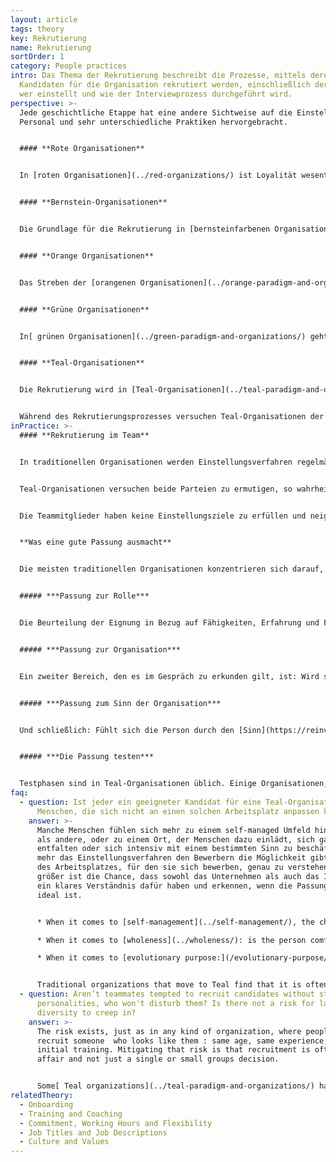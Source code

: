```yaml
---
layout: article
tags: theory
key: Rekrutierung
name: Rekrutierung
sortOrder: 1
category: People practices
intro: Das Thema der Rekrutierung beschreibt die Prozesse, mittels derer externe
  Kandidaten für die Organisation rekrutiert werden, einschließlich der Frage,
  wer einstellt und wie der Interviewprozess durchgeführt wird.
perspective: >-
  Jede geschichtliche Etappe hat eine andere Sichtweise auf die Einstellung von
  Personal und sehr unterschiedliche Praktiken hervorgebracht.


  #### **Rote Organisationen**


  In [roten Organisationen](../red-organizations/) ist Loyalität wesentlich. Der Chef umgibt sich mit Familienmitgliedern oder anderen Personen, denen er vertrauen kann oder die er durch Furcht und das Versprechen, sich um sie zu kümmern, unter Kontrolle halten kann. Die Rekrutierung läuft auf Kooptation hinaus und es gibt oft ritualisierte Beitrittspraktiken, bei denen der Neuankömmling dem Chef die Treue verspricht, der im Gegenzug Schutz bietet.


  #### **Bernstein-Organisationen**


  Die Grundlage für die Rekrutierung in [bernsteinfarbenen Organisationen](../amber-paradigm-and-organizations/) bildet die soziale Schichtung. Um sich auf eine Stelle zu bewerben, müssen die Bewerber einen bestimmten Hintergrund aufweisen. Historisch gesehen entsprach diese hierarchische Schichtung in Organisationen der sozialen Schichtung: Priester wurden aus der Bauernschaft rekrutiert, Bischöfe und Kardinäle aus der Aristokratie. Ein Mann (und erst recht eine Frau), der aus der Arbeiterklasse stammt, würde keine Führungsposition anstreben und wenn er einmal in der Organisation ist, würde er nicht hoch aufsteigen. Heutige Bernstein-Organisationen neigen immer noch dazu, sich an die soziale Schichtung zu halten, wenn auch auf subtilere Weise. In Regierungsbehörden, Schulen und beim Militär wird für Positionen ab einer bestimmten Ebene oft immer noch ein bestimmter Abschluss oder eine bestimmte Anzahl von Jahren an Erfahrung verlangt. Die Person, die eingestellt wird, ist vielleicht nicht die am besten qualifizierte, aber diejenige, die alle Kriterien erfüllt.


  #### **Orange Organisationen**


  Das Streben der [orangenen Organisationen](../orange-paradigm-and-organizations/) nach Leistung, Effizienz und Innovation veranlasst sie, ihre Einstellungsbemühungen auf die Auswahl der Kandidaten mit den besten Fähigkeiten, der relevantesten Erfahrung und dem besten Fachwissen für eine bestimmte Rolle sowie dem besten zukünftigen Entwicklungspotenzial zu konzentrieren. In einigen großen Unternehmen werden die Vorstellungsgespräche von spezialisierten Mitarbeitern der Personalabteilung geführt (für Spitzenpositionen von externen Headhunter-Firmen); in den meisten Fällen in Zusammenarbeit mit dem künftigen Vorgesetzten der betreffenden Person. Es wurden beträchtliche Anstrengungen und Ressourcen für die Entwicklung von Interviewtechniken und Schulungen sowie von Beurteilungsinstrumenten aufgewendet, um den Organisationen zu helfen, ihre Erfolgsquote bei der Personalbeschaffung zu optimieren.


  #### **Grüne Organisationen**


  In[ grünen Organisationen](../green-paradigm-and-organizations/) geht es bei der Einstellung um die gemeinsame Kultur ebenso wie um die spezifischen Fähigkeiten der Kandidatin. Kandidaten für Führungspositionen werden streng auf ihre Denkweise, ihr Verhalten und ihre Werte geprüft: Sind sie bereit, ihre Untergebenen zu stärken und ein Coach anstelle eines Entscheidungsträgers von oben herab zu sein? Werden sie mit Bescheidenheit führen? Durch die Konzentration auf die Kultur kommt den Personalressourcen eine zentrale Rolle zuteil.


  #### **Teal-Organisationen**


  Die Rekrutierung wird in [Teal-Organisationen](../teal-paradigm-and-organizations/) von dem Team geleitet, das ein neues Mitglied braucht; nicht von der Personalabteilung (häufig gibt es keine Personalabteilung). Die Gespräche mit den Bewerbern drehen sich in der Regel um drei Themen: Eignung für die Aufgabe, Passung zur Organisation und ihrem Sinn. Die letzten beiden Punkte werden oft als wichtiger angesehen, da in selbstverwalteten Organisationen die Rollen häufig wechseln. Häufig wird eine Testphase vereinbart, damit beide Parteien ehrlich einschätzen können, ob sie zueinander passen.


  Während des Rekrutierungsprozesses versuchen Teal-Organisationen der Versuchung zu widerstehen, vor Bewerbern "gut auszusehen". Die Prämisse ist, dass beide Parteien versuchen, eine einfache, grundlegende Frage zu beantworten: Haben wir das Gefühl, dass wir für eine gemeinsame Reise bestimmt sind? Diese Frage kann nur dann sinnvoll beantwortet werden, wenn die Gespräche auf Ehrlichkeit und Integrität beruhen und die Bereitschaft besteht, tief und offen nachzufragen.
inPractice: >-
  #### **Rekrutierung im Team**


  In traditionellen Organisationen werden Einstellungsverfahren regelmäßig von Mitarbeitern der Personalabteilung durchgeführt. Ihr Interesse ist es, eine offene Stelle schnell mit einem geeigneten Kandidaten zu besetzen, da ihre Leistung manchmal an der Anzahl der von ihnen besetzten Stellen gemessen wird. Es liegt in ihrem besten Interesse, ein positives Bild des Unternehmens und der Stelle zu vermitteln, um den Bewerber zu ermutigen, das Angebot anzunehmen. In gleicher Weise versuchen die Bewerber, sich selbst und ihre Berufserfahrung in einem möglichst positiven Licht darzustellen, um die Chancen zu erhöhen, ein Stellenangebot zu erhalten.


  Teal-Organisationen versuchen beide Parteien zu ermutigen, so wahrheitsgemäß wie möglich miteinander umzugehen. Die Vorstellungsgespräche werden von den künftigen Teammitgliedern geführt, die lediglich entscheiden wollen, ob sie mit dem Bewerber täglich zusammenarbeiten möchten. Das Team kann sich von der Personalabteilung beraten lassen, wenn es eine solche Funktion gibt, aber für den Prozess und die Entscheidung sind sie selbst zuständig. 10 bis 12 Gespräche sind nicht ungewöhnlich, damit beide Parteien Zeit haben, sich gegenseitig kennenzulernen und herauszufinden, ob das Team und der Bewerber gut zusammenpassen.


  Die Teammitglieder haben keine Einstellungsziele zu erfüllen und neigen dazu, ehrlich über ihren Arbeitsplatz zu berichten. Wenn sie ihrem potentiellen neuen Teamkollegen gegenüber das Unternehmen zu positiv darstellen, müssen sie täglich mit den Konsequenzen leben. Da die Teammitglieder dazu neigen, ehrlich über ihren Arbeitsplatz zu sprechen, fühlen sich die Bewerber dazu eingeladen, ebenfalls ehrlich zu sein. Die Bewerber lernen oft alle ihre künftigen Kollegen kennen, besichtigen die Räumlichkeiten und werden eingeladen, wirklich alle möglichen Fragen zu stellen, um festzustellen, ob sie sich wirklich berufen fühlen, dort zu arbeiten. Viele Teal-Organisationen berichten, dass ihre Rekrutierungsprozesse und -entscheidungen deutlich länger dauern können als üblich. Manchmal nehmen sie ein langsameres Wachstum in Kauf und halten eine Stelle so lange offen, bis sie eine Person gefunden haben, die nicht nur zu der offenen Stelle, sondern auch zur Organisation und ihrem Sinn passt.


  **Was eine gute Passung ausmacht**


  Die meisten traditionellen Organisationen konzentrieren sich darauf, ob eine Person zur Stellenbeschreibung passt. Teal-Organisationen neigen dazu, eine breitere Perspektive einzunehmen und die Personalbeschaffung als einen wechselseitigen Entdeckungsprozess zu gestalten, um eine grundlegende Frage zu beantworten: Sind wir für eine gemeinsame Reise bestimmt?


  ##### ***Passung zur Rolle***


  Die Beurteilung der Eignung in Bezug auf Fähigkeiten, Erfahrung und Fachwissen ist nach wie vor ein wichtiger Bestandteil des Rekrutierungsprozesses, vor allem bei spezifischen Aufgaben, die Fachwissen erfordern. Die Rollen in selbstverwalteten Organisationen werden jedoch sehr fließend ausgetauscht. Aus diesem Grund wird die "Passung zur Stelle" oft nicht als vorrangig angesehen, da sich die Rollen einer Person schnell ändern können. Selbstverwaltungsorganisationen machen die Erfahrung, dass Mitarbeiter, die motiviert sind, eine neue und herausfordernde Rolle zu übernehmen, in überraschend kurzer Zeit neue Fähigkeiten und Erfahrungen erwerben.


  ##### ***Passung zur Organisation***


  Ein zweiter Bereich, den es im Gespräch zu erkunden gilt, ist: Wird sich diese Person in der Organisation entfalten? Wird sie oder er in einem selbstorganisierten Umfeld aufblühen? Fühlt sich die Person von den Werten des Unternehmens angesprochen? Macht es bei ihr oder ihm "klick" mit den Kollegen? Viele Teal-Organisationen, wie z. B. [Morning Star](http://www.morningstarco.com/), bieten den Bewerbern eine Schulung in Selbstmanagement an, damit sie herausfinden können, ob dies ihren Vorstellungen entspricht. Andere Organisationen schaffen Momente im Einstellungsprozess, in denen ausführliche Gespräche über die Werte des Unternehmens und des Bewerbers geführt werden.


  ##### ***Passung zum Sinn der Organisation***


  Und schließlich: Fühlt sich die Person durch den [Sinn](https://reinventingorganizationswiki.com/theory/listening-to-purpose/) der Organisation angesprochen. Gibt es etwas in der Geschichte der Person, was sie in Einklang mit dem Sinn bringt und sie dazu veranlasst, diesem Sinn in diesem Moment ihres Lebens zu dienen? Die durch diese Fragen ausgelöste Diskussion kann sehr tiefgreifend sein und sowohl dem Bewerber als auch der Organisation helfen, mehr über sich selbst zu erfahren. Die Rekrutierung wird zu einem Prozess der Selbsterkundung sowie zu einem Prozess der gegenseitigen Erkundung.


  ##### ***Die Passung testen***


  Testphasen sind in Teal-Organisationen üblich. Einige Organisationen, zum Beispiel [FAVI](http://www.favi.com/en/), nutzen diese Zeit für beide Seiten ausgiebig, um zu testen, ob die Zusammenarbeit langfristig gut funktioniert. [Zappos](https://en.wikipedia.org/wiki/Zappos) bietet seinen neuen Mitarbeitern einen Scheck über 3.000 US-Dollar, wenn sie es sich anders überlegen und während der vierwöchigen Orientierungsphase kündigen. Die Idee dahinter ist, dass es für alle Beteiligten besser ist, wenn sie nicht in einem Verhältnis bleiben, das unglücklich zu sein verspricht.
faq:
  - question: Ist jeder ein geeigneter Kandidat für eine Teal-Organisation? Gibt es
      Menschen, die sich nicht an einen solchen Arbeitsplatz anpassen können?
    answer: >-
      Manche Menschen fühlen sich mehr zu einem self-managed Umfeld hingezogen
      als andere, oder zu einem Ort, der Menschen dazu einlädt, sich ganz zu
      entfalten oder sich intensiv mit einem bestimmten Sinn zu beschäftigen. Je
      mehr das Einstellungsverfahren den Bewerbern die Möglichkeit gibt, die Art
      des Arbeitsplatzes, für den sie sich bewerben, genau zu verstehen, desto
      größer ist die Chance, dass sowohl das Unternehmen als auch das Individuum
      ein klares Verständnis dafür haben und erkennen, wenn die Passung nicht
      ideal ist.


      * When it comes to [self-management](../self-management/), the challenge tends to be different, depending on a person's background. If the candidate is used to being a manager or to work in a staff position with power over operating units, it can be a challenging transition. Candidates who have previously worked in the lower levels of the organization may find it hard at first to deal with the higher levels of commitment and personal responsibility that self-management requires.

      * When it comes to [wholeness](../wholeness/): is the person comfortable with an environment where colleagues are expecting each other to be open and vulnerable, to show up from a place of wholeness?

      * When it comes to [evolutionary purpose:](/evolutionary-purpose/) does the person resonate with the organization's purpose, and do they feel ok with an environment in which there is little predict & control, and more sense and respond?


      Traditional organizations that move to Teal find that it is often hard to predict who will thrive in the new environment or not. Some people suddenly blossom, whereas others where everyone predicted they would love it find it hard. So taking time in the recruitment process and building in, when possible, a test period might be helpful to increases chances of a good fit.
  - question: Aren’t teammates tempted to recruit candidates without strong
      personalities, who won't disturb them? Is there not a risk for lack of
      diversity to creep in?
    answer: >-
      The risk exists, just as in any kind of organization, where people prefer
      recruit someone  who looks like them : same age, same experience, same
      initial training. Mitigating that risk is that recruitment is often a team
      affair and not just a single or small groups decision. 


      Some[ Teal organizations](../teal-paradigm-and-organizations/) have invented processes to preserve diversity (see below RHD  bi-monthly “isms in the workplace meeting”).
relatedTheory:
  - Onboarding
  - Training and Coaching
  - Commitment, Working Hours and Flexibility
  - Job Titles and Job Descriptions
  - Culture and Values
---
```

